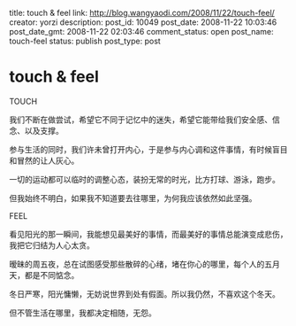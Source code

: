 title: touch & feel
link: http://blog.wangyaodi.com/2008/11/22/touch-feel/
creator: yorzi
description: 
post_id: 10049
post_date: 2008-11-22 10:03:46
post_date_gmt: 2008-11-22 02:03:46
comment_status: open
post_name: touch-feel
status: publish
post_type: post

# touch & feel

TOUCH  


我们不断在做尝试，希望它不同于记忆中的迷失，希望它能带给我们安全感、信念、以及支撑。

参与生活的同时，我们许未曾打开内心，于是参与内心调和这件事情，有时候盲目和冒然的让人灰心。

一切的运动都可以临时的调整心态，装扮无常的时光，比方打球、游泳，跑步。

但我始终不明白，如果我不知道要去往哪里，为何我应该依然如此坚强。

  


FEEL

看见阳光的那一瞬间，我能想见最美好的事情，而最美好的事情总能演变成悲伤，我把它归结为人心太贪。

暧昧的周五夜，总在试图感受那些散碎的心绪，堵在你心的哪里，每个人的五月天，都是不同惦念。

冬日严寒，阳光慵懒，无妨说世界到处有假面。所以我仍然，不喜欢这个冬天。  


但不管生活在哪里，我都决定相随，无怨。